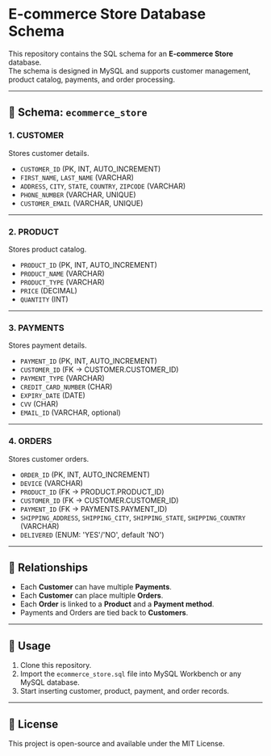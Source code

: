 # E-commerce Store Database Schema

This repository contains the SQL schema for an **E-commerce Store** database.  
The schema is designed in MySQL and supports customer management, product catalog, payments, and order processing.

---

## 📂 Schema: `ecommerce_store`

### 1. CUSTOMER
Stores customer details.

- `CUSTOMER_ID` (PK, INT, AUTO_INCREMENT)  
- `FIRST_NAME`, `LAST_NAME` (VARCHAR)  
- `ADDRESS`, `CITY`, `STATE`, `COUNTRY`, `ZIPCODE` (VARCHAR)  
- `PHONE_NUMBER` (VARCHAR, UNIQUE)  
- `CUSTOMER_EMAIL` (VARCHAR, UNIQUE)

---

### 2. PRODUCT
Stores product catalog.

- `PRODUCT_ID` (PK, INT, AUTO_INCREMENT)  
- `PRODUCT_NAME` (VARCHAR)  
- `PRODUCT_TYPE` (VARCHAR)  
- `PRICE` (DECIMAL)  
- `QUANTITY` (INT)

---

### 3. PAYMENTS
Stores payment details.

- `PAYMENT_ID` (PK, INT, AUTO_INCREMENT)  
- `CUSTOMER_ID` (FK → CUSTOMER.CUSTOMER_ID)  
- `PAYMENT_TYPE` (VARCHAR)  
- `CREDIT_CARD_NUMBER` (CHAR)  
- `EXPIRY_DATE` (DATE)  
- `CVV` (CHAR)  
- `EMAIL_ID` (VARCHAR, optional)

---

### 4. ORDERS
Stores customer orders.

- `ORDER_ID` (PK, INT, AUTO_INCREMENT)  
- `DEVICE` (VARCHAR)  
- `PRODUCT_ID` (FK → PRODUCT.PRODUCT_ID)  
- `CUSTOMER_ID` (FK → CUSTOMER.CUSTOMER_ID)  
- `PAYMENT_ID` (FK → PAYMENTS.PAYMENT_ID)  
- `SHIPPING_ADDRESS`, `SHIPPING_CITY`, `SHIPPING_STATE`, `SHIPPING_COUNTRY` (VARCHAR)  
- `DELIVERED` (ENUM: 'YES'/'NO', default 'NO')

---

## 🔗 Relationships
- Each **Customer** can have multiple **Payments**.  
- Each **Customer** can place multiple **Orders**.  
- Each **Order** is linked to a **Product** and a **Payment method**.  
- Payments and Orders are tied back to **Customers**.

---

## 🚀 Usage
1. Clone this repository.  
2. Import the `ecommerce_store.sql` file into MySQL Workbench or any MySQL database.  
3. Start inserting customer, product, payment, and order records.

---

## 📜 License
This project is open-source and available under the MIT License.
